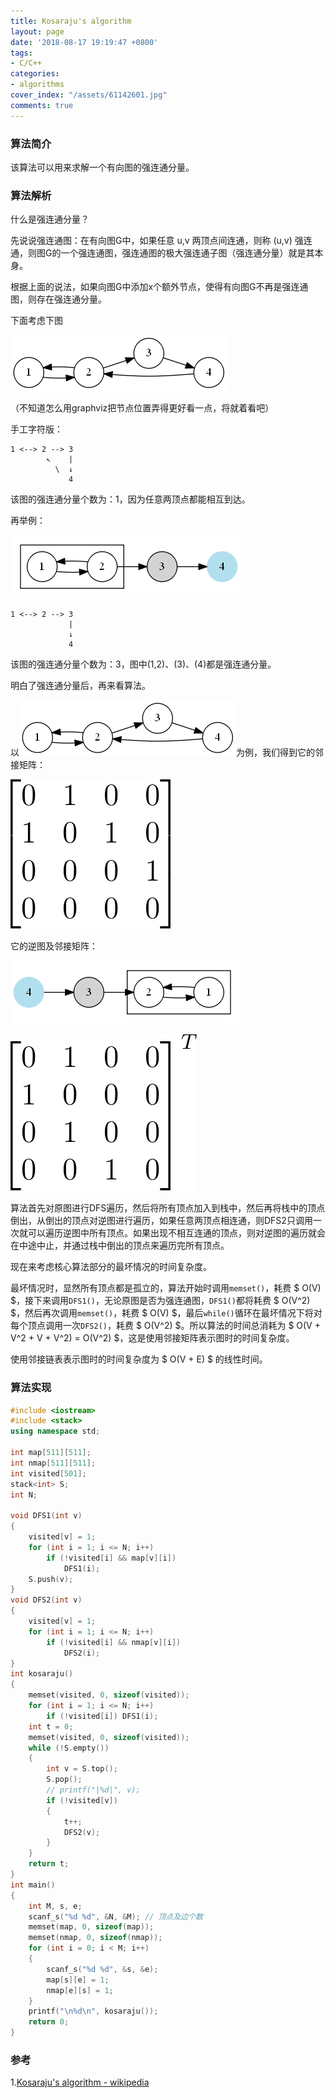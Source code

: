 ```yaml
---
title: Kosaraju's algorithm
layout: page
date: '2018-08-17 19:19:47 +0800'
tags:
- C/C++
categories:
- algorithms
cover_index: "/assets/61142601.jpg"
comments: true
---
```


### 算法简介

该算法可以用来求解一个有向图的强连通分量。

### 算法解析

什么是强连通分量？

先说说强连通图：在有向图G中，如果任意 u,v 两顶点间连通，则称 (u,v) 强连通，则图G的一个强连通图，强连通图的极大强连通子图（强连通分量）就是其本身。

根据上面的说法，如果向图G中添加x个额外节点，使得有向图G不再是强连通图，则存在强连通分量。

下面考虑下图

![图1](/img/graph_0.png)

（不知道怎么用graphviz把节点位置弄得更好看一点，将就着看吧）

手工字符版：

```
1 <--> 2 --> 3
        ↖    |
          \  ↓
             4
```

该图的强连通分量个数为：1，因为任意两顶点都能相互到达。

再举例：

![图2](/img/graph_1.png)

```
1 <--> 2 --> 3
             |
             ↓
             4
```

该图的强连通分量个数为：3，图中(1,2)、(3)、(4)都是强连通分量。

明白了强连通分量后，再来看算法。

以![图1](/img/graph_0.png)为例，我们得到它的邻接矩阵：

![图3](/img/graph_3.png)

它的逆图及邻接矩阵：

![图4](/img/graph_2.png)

![图5](/img/graph_4.png)

算法首先对原图进行DFS遍历，然后将所有顶点加入到栈中，然后再将栈中的顶点倒出，从倒出的顶点对逆图进行遍历，如果任意两顶点相连通，则DFS2只调用一次就可以遍历逆图中所有顶点。如果出现不相互连通的顶点，则对逆图的遍历就会在中途中止，并通过栈中倒出的顶点来遍历完所有顶点。

现在来考虑核心算法部分的最坏情况的时间复杂度。

最坏情况时，显然所有顶点都是孤立的，算法开始时调用`memset()`，耗费 $ O(V) $，接下来调用`DFS1()`，无论原图是否为强连通图，`DFS1()`都将耗费 $ O(V^2) $，然后再次调用`memset()`，耗费 $ O(V) $，最后`while()`循环在最坏情况下将对每个顶点调用一次`DFS2()`，耗费 $ O(V^2) $。所以算法的时间总消耗为 $ O(V + V^2 + V + V^2) = O(V^2) $，这是使用邻接矩阵表示图时的时间复杂度。

使用邻接链表表示图时的时间复杂度为 $ O(V + E) $ 的线性时间。

### 算法实现

```cpp
#include <iostream>
#include <stack>
using namespace std;

int map[511][511];
int nmap[511][511];
int visited[501];
stack<int> S;
int N;

void DFS1(int v)
{
	visited[v] = 1;
	for (int i = 1; i <= N; i++)
		if (!visited[i] && map[v][i])
			DFS1(i);
	S.push(v);
}
void DFS2(int v)
{
	visited[v] = 1;
	for (int i = 1; i <= N; i++)
		if (!visited[i] && nmap[v][i])
			DFS2(i);
}
int kosaraju()
{
	memset(visited, 0, sizeof(visited));
	for (int i = 1; i <= N; i++)
		if (!visited[i]) DFS1(i);
	int t = 0;
	memset(visited, 0, sizeof(visited));
	while (!S.empty())
	{
		int v = S.top();
		S.pop();
		// printf("|%d|", v);
		if (!visited[v])
		{
			t++;
			DFS2(v);
		}
	}
	return t;
}
int main()
{
	int M, s, e;
	scanf_s("%d %d", &N, &M); // 顶点及边个数
	memset(map, 0, sizeof(map));
	memset(nmap, 0, sizeof(nmap));
	for (int i = 0; i < M; i++)
	{
		scanf_s("%d %d", &s, &e);
		map[s][e] = 1;
		nmap[e][s] = 1;
	}
	printf("\n%d\n", kosaraju());
	return 0;
}
```

### 参考

1.[Kosaraju's algorithm - wikipedia](https://en.wikipedia.org/wiki/Kosaraju%27s_algorithm)
